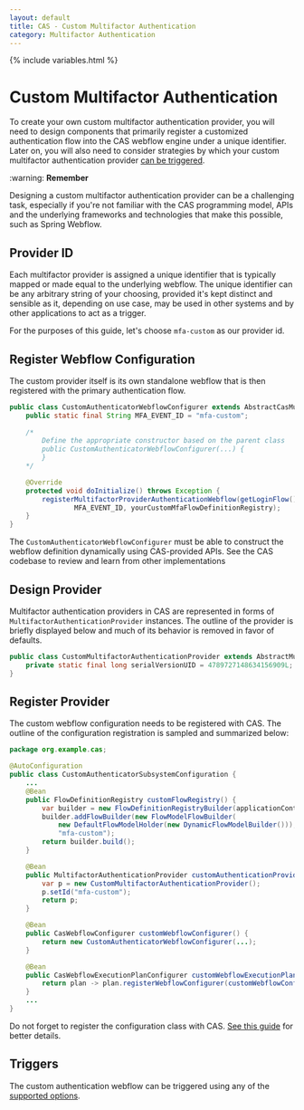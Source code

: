 ```yaml
---
layout: default
title: CAS - Custom Multifactor Authentication
category: Multifactor Authentication
---
```


{% include variables.html %}

# Custom Multifactor Authentication

To create your own custom multifactor authentication provider, you will need to design components that primarily register a customized 
authentication flow into the CAS webflow engine under a unique identifier. Later on, you will also need to consider strategies by which 
your custom multifactor authentication provider [can be triggered](Configuring-Multifactor-Authentication-Triggers.html).

<div class="alert alert-warning">:warning: <strong>Remember</strong><p>Designing a custom multifactor authentication provider
can be a challenging task, especially if you're not familiar with the CAS programming model, APIs and the underlying frameworks
and technologies that make this possible, such as Spring Webflow.</p></div>

## Provider ID

Each multifactor provider is assigned a unique identifier that is typically mapped or made equal to the underlying webflow. The unique 
identifier can be any arbitrary string of your choosing, provided it's kept distinct and sensible as it, depending on 
use case, may be used in other systems and by other applications to act as a trigger.

For the purposes of this guide, let's choose `mfa-custom` as our provider id.

## Register Webflow Configuration

The custom provider itself is its own standalone webflow that is then registered with the primary authentication flow.

```java
public class CustomAuthenticatorWebflowConfigurer extends AbstractCasMultifactorWebflowConfigurer {
    public static final String MFA_EVENT_ID = "mfa-custom";
      
    /*
        Define the appropriate constructor based on the parent class
        public CustomAuthenticatorWebflowConfigurer(...) {
        }
    */  

    @Override
    protected void doInitialize() throws Exception {
        registerMultifactorProviderAuthenticationWebflow(getLoginFlow(),
                MFA_EVENT_ID, yourCustomMfaFlowDefinitionRegistry);
    }
}
```
   
The `CustomAuthenticatorWebflowConfigurer` must be able to construct the webflow definition dynamically
using CAS-provided APIs. See the CAS codebase to review and learn from other implementations

## Design Provider

Multifactor authentication providers in CAS are represented in forms of `MultifactorAuthenticationProvider` instances.
The outline of the provider is briefly displayed below and much of its behavior is removed in favor of defaults.

```java
public class CustomMultifactorAuthenticationProvider extends AbstractMultifactorAuthenticationProvider {
    private static final long serialVersionUID = 4789727148634156909L;
}
```

## Register Provider

The custom webflow configuration needs to be registered with CAS. The outline of 
the configuration registration is sampled and summarized below:

```java
package org.example.cas;

@AutoConfiguration
public class CustomAuthenticatorSubsystemConfiguration {
    ...
    @Bean
    public FlowDefinitionRegistry customFlowRegistry() {
        var builder = new FlowDefinitionRegistryBuilder(applicationContext, flowBuilderServices);
        builder.addFlowBuilder(new FlowModelFlowBuilder(
            new DefaultFlowModelHolder(new DynamicFlowModelBuilder())),
            "mfa-custom");
        return builder.build();
    }

    @Bean
    public MultifactorAuthenticationProvider customAuthenticationProvider() {
        var p = new CustomMultifactorAuthenticationProvider();
        p.setId("mfa-custom");
        return p;
    }

    @Bean
    public CasWebflowConfigurer customWebflowConfigurer() {
        return new CustomAuthenticatorWebflowConfigurer(...);
    } 

    @Bean
    public CasWebflowExecutionPlanConfigurer customWebflowExecutionPlanConfigurer() {
        return plan -> plan.registerWebflowConfigurer(customWebflowConfigurer());
    }
    ...
}
```

Do not forget to register the configuration class with CAS. [See this guide](../configuration/Configuration-Management-Extensions.html) for better details.

## Triggers

The custom authentication webflow can be triggered using any of the [supported options](Configuring-Multifactor-Authentication-Triggers.html).
